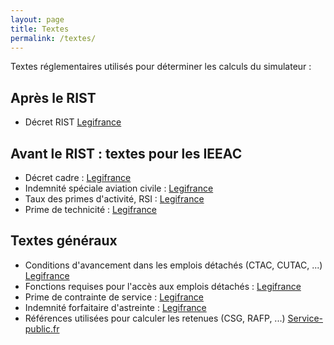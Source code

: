 ```yaml
---
layout: page
title: Textes
permalink: /textes/
---
```


Textes réglementaires utilisés pour déterminer les calculs du simulateur :

## Après le RIST
* Décret RIST [Legifrance](https://www.legifrance.gouv.fr/eli/decret/2016/12/26/DEVA1631849D/jo/texte)

## Avant le RIST : textes pour les IEEAC
* Décret cadre : [Legifrance](https://www.legifrance.gouv.fr/affichTexte.do?cidTexte=JORFTEXT000022673110)
* Indemnité spéciale aviation civile : [Legifrance](https://www.legifrance.gouv.fr/affichTexte.do?cidTexte=JORFTEXT000022673357&dateTexte=20160710)
* Taux des primes d'activité, RSI : [Legifrance](https://www.legifrance.gouv.fr/affichTexte.do?cidTexte=JORFTEXT000022673336&fastPos=2&fastReqId=1028605527&categorieLien=cid&oldAction=rechTexte)
* Prime de technicité : [Legifrance](https://www.legifrance.gouv.fr/affichTexte.do?cidTexte=JORFTEXT000029467053&dateTexte=&categorieLien=id)

## Textes généraux
* Conditions d'avancement dans les emplois détachés (CTAC, CUTAC, ...) [Legifrance](https://www.legifrance.gouv.fr/affichTexte.do?cidTexte=LEGITEXT000019057771)
* Fonctions requises pour l'accès aux emplois détachés : [Legifrance](https://www.legifrance.gouv.fr/affichTexte.do?cidTexte=LEGITEXT000031277018)
* Prime de contrainte de service : [Legifrance](https://www.legifrance.gouv.fr/affichTexte.do?cidTexte=LEGITEXT000019678445)
* Indemnité forfaitaire d'astreinte : [Legifrance](https://www.legifrance.gouv.fr/affichTexte.do?cidTexte=JORFTEXT000000246795)
* Références utilisées pour calculer les retenues (CSG, RAFP, ...) [Service-public.fr](https://www.service-public.fr/particuliers/vosdroits/F468)


